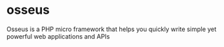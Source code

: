 # osseus
Osseus is a PHP micro framework that helps you quickly write simple yet powerful web applications and APIs
